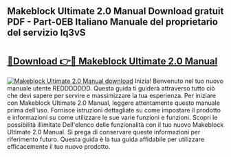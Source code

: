 ## Makeblock Ultimate 2.0 Manual Download gratuit PDF - Part-0EB Italiano Manuale del proprietario del servizio lq3vS

# <h2><a href="http://df9my4w.blite.top/?on=Makeblock+Ultimate+2.0+Manual">🔗Download 👉🔴 Makeblock Ultimate 2.0 Manual</a></h2>

[![Makeblock Ultimate 2.0 Manual download](https://i.imgur.com/lujVjoI.png)](http://df9my4w.blite.top/?on=Makeblock+Ultimate+2.0+Manual)
Inizia! Benvenuto nel tuo nuovo manuale utente REDDDDDDD. Questa guida ti guiderà attraverso tutto ciò che devi sapere per servire e massimizzare la tua esperienza. Per iniziare con Makeblock Ultimate 2.0 Manual, leggere attentamente questo manuale prima dell'uso. Fornisce istruzioni dettagliate su come impostare il prodotto e informazioni su come utilizzare le sue varie funzioni e funzioni. Scopri le possibilità illimitate Dell'elenco delle funzionalità con il tuo nuovo Makeblock Ultimate 2.0 Manual. Si prega di conservare queste informazioni per riferimento futuro. Questa guida è la tua guida affidabile per utilizzare efficacemente il tuo nuovo prodotto.
